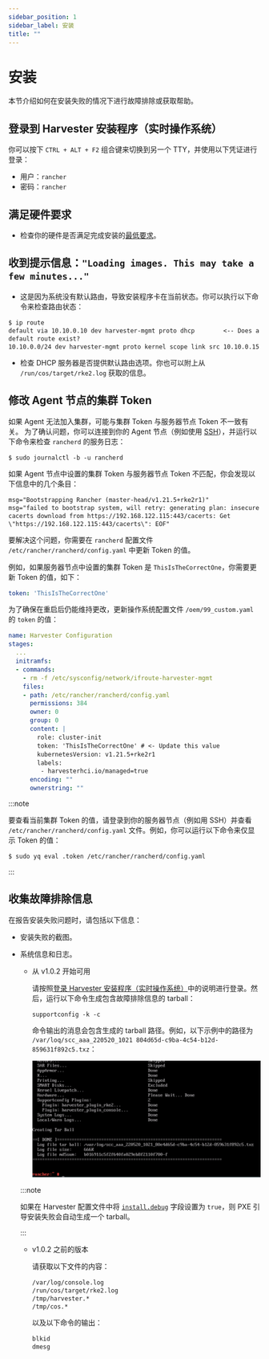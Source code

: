 ```yaml
---
sidebar_position: 1
sidebar_label: 安装
title: ""
---
```


# 安装

本节介绍如何在安装失败的情况下进行故障排除或获取帮助。

## 登录到 Harvester 安装程序（实时操作系统）

你可以按下 `CTRL + ALT + F2` 组合键来切换到另一个 TTY，并使用以下凭证进行登录：

- 用户：`rancher`
- 密码：`rancher`

## 满足硬件要求

- 检查你的硬件是否满足完成安装的[最低要求](../index.md#硬件要求)。

## 收到提示信息：`"Loading images. This may take a few minutes..."`

- 这是因为系统没有默认路由，导致安装程序卡在当前状态。你可以执行以下命令来检查路由状态：

```shell
$ ip route
default via 10.10.0.10 dev harvester-mgmt proto dhcp        <-- Does a default route exist?
10.10.0.0/24 dev harvester-mgmt proto kernel scope link src 10.10.0.15
```

- 检查 DHCP 服务器是否提供默认路由选项。你也可以附上从 `/run/cos/target/rke2.log` 获取的信息。

## 修改 Agent 节点的集群 Token

如果 Agent 无法加入集群，可能与集群 Token 与服务器节点 Token 不一致有关。
为了确认问题，你可以连接到你的 Agent 节点（例如使用 [SSH](./os#如何登录到-harvester-节点)），并运行以下命令来检查 `rancherd` 的服务日志：

```shell
$ sudo journalctl -b -u rancherd
```

如果 Agent 节点中设置的集群 Token 与服务器节点 Token 不匹配，你会发现以下信息中的几个条目：

```shell
msg="Bootstrapping Rancher (master-head/v1.21.5+rke2r1)"
msg="failed to bootstrap system, will retry: generating plan: insecure cacerts download from https://192.168.122.115:443/cacerts: Get \"https://192.168.122.115:443/cacerts\": EOF"
```

要解决这个问题，你需要在 `rancherd` 配置文件 `/etc/rancher/rancherd/config.yaml` 中更新 Token 的值。

例如，如果服务器节点中设置的集群 Token 是 `ThisIsTheCorrectOne`，你需要更新 Token 的值，如下：

```yaml
token: 'ThisIsTheCorrectOne'
```

为了确保在重启后仍能维持更改，更新操作系统配置文件 `/oem/99_custom.yaml` 的 `token` 的值：

```yaml
name: Harvester Configuration
stages:
  ...
  initramfs:
  - commands:
    - rm -f /etc/sysconfig/network/ifroute-harvester-mgmt
    files:
    - path: /etc/rancher/rancherd/config.yaml
      permissions: 384
      owner: 0
      group: 0
      content: |
        role: cluster-init
        token: 'ThisIsTheCorrectOne' # <- Update this value
        kubernetesVersion: v1.21.5+rke2r1
        labels:
         - harvesterhci.io/managed=true
      encoding: ""
      ownerstring: ""
```

:::note

要查看当前集群 Token 的值，请登录到你的服务器节点（例如用 SSH）并查看 `/etc/rancher/rancherd/config.yaml` 文件。例如，你可以运行以下命令来仅显示 Token 的值：

```bash
$ sudo yq eval .token /etc/rancher/rancherd/config.yaml
```

:::

## 收集故障排除信息

在报告安装失败问题时，请包括以下信息：

- 安装失败的截图。
- 系统信息和日志。
   - 从 v1.0.2 开始可用

      请按照[登录 Harvester 安装程序（实时操作系统）](#登录到-harvester-安装程序（实时操作系统）)中的说明进行登录。然后，运行以下命令生成包含故障排除信息的 tarball：

      ```
      supportconfig -k -c
      ```

      命令输出的消息会包含生成的 tarball 路径。例如，以下示例中的路径为 `/var/loq/scc_aaa_220520_1021 804d65d-c9ba-4c54-b12d-859631f892c5.txz`：

      ![](/img/troubleshooting/installation-support-config-example.png)

   :::note

   如果在 Harvester 配置文件中将 [`install.debug`](../install/harvester-configuration.md#installdebug) 字段设置为 `true`，则 PXE 引导安装失败会自动生成一个 tarball。

   :::

   - v1.0.2 之前的版本

      请获取以下文件的内容：

      ```
      /var/log/console.log
      /run/cos/target/rke2.log
      /tmp/harvester.*
      /tmp/cos.*
      ```

      以及以下命令的输出：

      ```
      blkid
      dmesg
      ```
